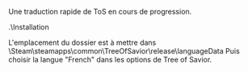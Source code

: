 Une traduction rapide de ToS en cours de progression.

.\Installation

L'emplacement du dossier est à mettre dans \Steam\steamapps\common\TreeOfSavior\release\languageData 
Puis choisir la langue "French" dans les options de Tree of Savior.
